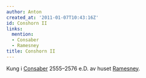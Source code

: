 ```yaml
---
author: Anton
created_at: '2011-01-07T10:43:16Z'
id: Conshorn II
links:
  mention:
  - Consaber
  - Ramesney
title: Conshorn II
---
```


Kung i [Consaber] 2555–2576 e.D. av huset [Ramesney].

  [Consaber]: Consaber
  [Ramesney]: Ramesney
